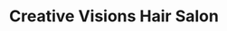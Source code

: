 ---
title: "Creative Visions Hair Salon"
url: /simpsonville/creative-visions-hair-salon/
shop: hairdresser
---